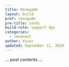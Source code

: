 ```yaml
---
title: Renegade
layout: build
prof: renegade
pre-title: condi
build-role: support dps
categories:
  - revenant
author: Xivor
updated: September 11, 2020
---
```


… post contents …